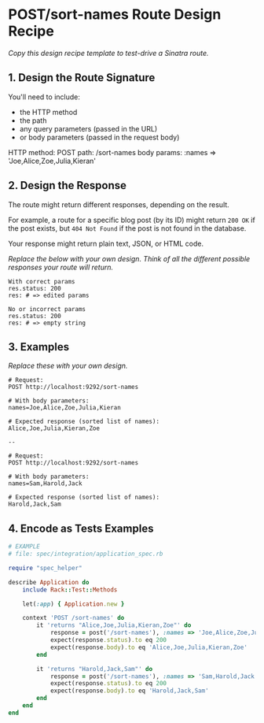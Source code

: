# POST/sort-names Route Design Recipe

_Copy this design recipe template to test-drive a Sinatra route._

## 1. Design the Route Signature

You'll need to include:

-   the HTTP method
-   the path
-   any query parameters (passed in the URL)
-   or body parameters (passed in the request body)

HTTP method: POST
path: /sort-names
body params: :names => 'Joe,Alice,Zoe,Julia,Kieran'

## 2. Design the Response

The route might return different responses, depending on the result.

For example, a route for a specific blog post (by its ID) might return `200 OK` if the post exists, but `404 Not Found` if the post is not found in the database.

Your response might return plain text, JSON, or HTML code.

_Replace the below with your own design. Think of all the different possible responses your route will return._

```
With correct params
res.status: 200
res: # => edited params

No or incorrect params
res.status: 200
res: # => empty string
```

## 3. Examples

_Replace these with your own design._

```
# Request:
POST http://localhost:9292/sort-names

# With body parameters:
names=Joe,Alice,Zoe,Julia,Kieran

# Expected response (sorted list of names):
Alice,Joe,Julia,Kieran,Zoe

--

# Request:
POST http://localhost:9292/sort-names

# With body parameters:
names=Sam,Harold,Jack

# Expected response (sorted list of names):
Harold,Jack,Sam
```

## 4. Encode as Tests Examples

```ruby
# EXAMPLE
# file: spec/integration/application_spec.rb

require "spec_helper"

describe Application do
    include Rack::Test::Methods

    let(:app) { Application.new }

    context 'POST /sort-names' do
        it 'returns "Alice,Joe,Julia,Kieran,Zoe"' do
            response = post('/sort-names'), :names => 'Joe,Alice,Zoe,Julia,Kieran'
            expect(response.status).to eq 200
            expect(response.body).to eq 'Alice,Joe,Julia,Kieran,Zoe'
        end

        it 'returns "Harold,Jack,Sam"' do
            response = post('/sort-names'), :names => 'Sam,Harold,Jack'
            expect(response.status).to eq 200
            expect(response.body).to eq 'Harold,Jack,Sam'
        end
    end
end
```

